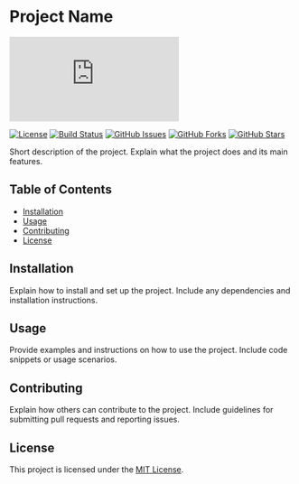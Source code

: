 # Project Name


![Project Logo](https://www.freepik.com/premium-vector/warming-disaster-dead-dramatic-global-heat-land-desert-ground-weather-climate-earth-horizon-grunge_130959350.htm#fromView=search&page=1&position=25&uuid=221572ca-f87f-46a8-aa99-fd48980d8a13)

[![License](https://img.shields.io/badge/License-MIT-blue.svg)](https://opensource.org/licenses/MIT)
[![Build Status](https://travis-ci.org/username/repository.svg?branch=master)](https://travis-ci.org/username/repository)
[![GitHub Issues](https://img.shields.io/github/issues/username/repository.svg)](https://github.com/username/repository/issues)
[![GitHub Forks](https://img.shields.io/github/forks/username/repository.svg)](https://github.com/username/repository/network)
[![GitHub Stars](https://img.shields.io/github/stars/username/repository.svg)](https://github.com/username/repository/stargazers)

Short description of the project. Explain what the project does and its main features.

## Table of Contents
- [Installation](#installation)
- [Usage](#usage)
- [Contributing](#contributing)
- [License](#license)

## Installation

Explain how to install and set up the project. Include any dependencies and installation instructions. 

## Usage

Provide examples and instructions on how to use the project. Include code snippets or usage scenarios.

## Contributing

Explain how others can contribute to the project. Include guidelines for submitting pull requests and reporting issues.

## License

This project is licensed under the [MIT License](LICENSE).
